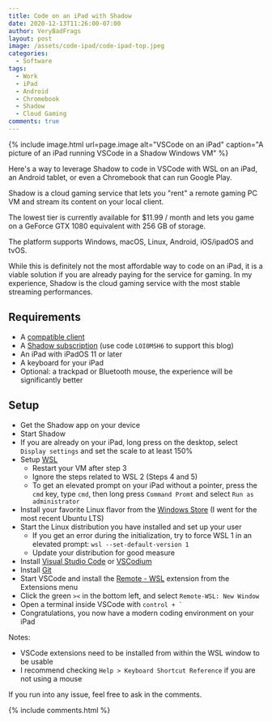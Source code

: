 ```yaml
---
title: Code on an iPad with Shadow
date: 2020-12-13T11:26:00-07:00
author: VeryBadFrags
layout: post
image: /assets/code-ipad/code-ipad-top.jpeg
categories:
  - Software
tags:
  - Work
  - iPad
  - Android
  - Chromebook
  - Shadow
  - Cloud Gaming
comments: true
---
```

{% include image.html url=page.image alt="VSCode on an iPad" caption="A picture of an iPad running VSCode in a Shadow Windows VM" %}

Here's a way to leverage Shadow to code in VSCode with WSL on an iPad, an Android tablet, or even a Chromebook that can run Google Play.

Shadow is a cloud gaming service that lets you "rent" a remote gaming PC VM and stream its content on your local client.

The lowest tier is currently available for $11.99 / month and lets you game on a GeForce GTX 1080 equivalent with 256 GB of storage.

The platform supports Windows, macOS, Linux, Android, iOS/ipadOS and tvOS.

While this is definitely not the most affordable way to code on an iPad, it is a viable solution if you are already paying for the service for gaming. In my experience, Shadow is the cloud gaming service with the most stable streaming performances.

## Requirements

* A [compatible client](https://shadow.tech/shadow-apps)
* A [Shadow subscription](https://shadow.tech) (use code `LOI0MSH6` to support this blog)
* An iPad with iPadOS 11 or later
* A keyboard for your iPad
* Optional: a trackpad or Bluetooth mouse, the experience will be significantly better

## Setup

* Get the Shadow app on your device
* Start Shadow
* If you are already on your iPad, long press on the desktop, select `Display settings` and set the scale to at least 150%
* Setup [WSL](https://aka.ms/wslinstall)
    * Restart your VM after step 3
    * Ignore the steps related to WSL 2 (Steps 4 and 5)
    * To get an elevated prompt on your iPad without a pointer, press the `cmd` key, type `cmd`, then long press `Command Promt` and select `Run as administrator`
* Install your favorite Linux flavor from the [Windows Store](https://www.microsoft.com/en-us/search/shop/apps?q=wsl) (I went for the most recent Ubuntu LTS)
* Start the Linux distribution you have installed and set up your user
    * If you get an error during the initialization, try to force WSL 1 in an elevated prompt: `wsl --set-default-version 1`
    * Update your distribution for good measure
* Install [Visual Studio Code](https://code.visualstudio.com) or [VSCodium](https://vscodium.com)
* Install [Git](https://git-scm.com)
* Start VSCode and install the [Remote - WSL](https://marketplace.visualstudio.com/items?itemName=ms-vscode-remote.remote-wsl) extension from the Extensions menu
* Click the green `><` in the bottom left, and select `Remote-WSL: New Window`
* Open a terminal inside VSCode with ``control + ` ``
* Congratulations, you now have a modern coding environment on your iPad

Notes:
* VSCode extensions need to be installed from within the WSL window to be usable
* I recommend checking `Help > Keyboard Shortcut Reference` if you are not using a mouse

If you run into any issue, feel free to ask in the comments.

{% include comments.html %}
